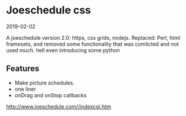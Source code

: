 Joeschedule css
==================
2019-02-02


A joeschedule version 2.0: https, css grids, nodejs.
Replaced: Perl, html framesets, and removed some functionality that was comlicted and not used much.
hell even introducing some python



Features
------------
- Make picture schedules.
- one liner
- onDrag and onStop callbacks

http://www.joeschedule.com//indexcgi.htm


